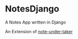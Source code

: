 # NotesDjango
A Notes App written in Django

An Extension of [note-under-taker](https://github.com/mdribera/note-under-taker)
